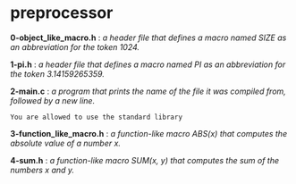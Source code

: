 # preprocessor

**0-object_like_macro.h** : _a header file that defines a macro named SIZE as an abbreviation for the token 1024._

**1-pi.h** : _a header file that defines a macro named PI as an abbreviation for the token 3.14159265359._


**2-main.c** : _a program that prints the name of the file it was compiled from, followed by a new line._

    You are allowed to use the standard library


**3-function_like_macro.h** : _a function-like macro ABS(x) that computes the absolute value of a number x._

**4-sum.h** : _a function-like macro SUM(x, y) that computes the sum of the numbers x and y._
